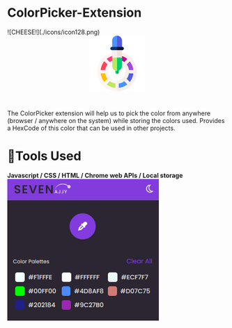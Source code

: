# ColorPicker-Extension

<div>
  ![CHEESE!](./icons/icon128.png)
 </div>
 
 <div style="text-align: center" >
  <img src="./icons/icon128.png"/>
 </div>
 

#
The ColorPicker extension will help us to pick the color from anywhere (browser / anywhere on the system) while storing the colors used. Provides a HexCode of this color that can be used in other projects.

# 🔧Tools Used
**Javascript / CSS / HTML / Chrome web APIs / Local storage**
![CHEESE!](./icons/colorPicker_ext.PNG)
